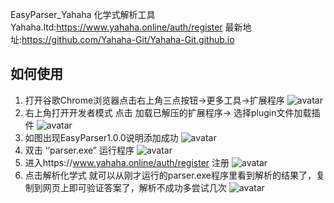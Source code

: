 EasyParser_Yahaha 化学式解析工具
Yahaha.ltd:https://www.yahaha.online/auth/register
最新地址:https://github.com/Yahaha-Git/Yahaha-Git.github.io
## 如何使用
1. 打开谷歌Chrome浏览器点击右上角三点按钮->更多工具->扩展程序
![avatar](https://github.com/flyf302/EasyParser_Yahaha/blob/master/images/1.png?raw=true)
2. 右上角打开开发者模式 点击 加载已解压的扩展程序-> 选择plugin文件加载插件
![avatar](https://github.com/flyf302/EasyParser_Yahaha/blob/master/images/2.png?raw=true)
3. 如图出现EasyParser1.0.0说明添加成功
![avatar](https://github.com/flyf302/EasyParser_Yahaha/blob/master/images/3.png?raw=true)
4. 双击 ‘’parser.exe” 运行程序
![avatar](https://github.com/flyf302/EasyParser_Yahaha/blob/master/images/4.png?raw=true)
5. 进入https://www.yahaha.online/auth/register 注册
![avatar](https://github.com/flyf302/EasyParser_Yahaha/blob/master/images/5.png?raw=true)
6. 点击解析化学式   就可以从刚才运行的parser.exe程序里看到解析的结果了，复制到网页上即可验证答案了，解析不成功多尝试几次
![avatar](https://github.com/flyf302/EasyParser_Yahaha/blob/master/images/6.png?raw=true)


